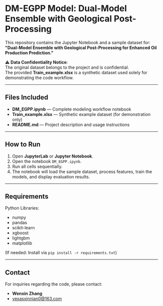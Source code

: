 # DM-EGPP Model: Dual-Model Ensemble with Geological Post-Processing

This repository contains the Jupyter Notebook and a sample dataset for:
**"Dual-Model Ensemble with Geological Post-Processing for Enhanced Oil Production Prediction."**

⚠️ **Data Confidentiality Notice**:  
The original dataset belongs to the project and is confidential.  
The provided **Train_example.xlsx** is a synthetic dataset used solely for demonstrating the code workflow.

---

## Files Included
- **DM_EGPP.ipynb** — Complete modeling workflow notebook
- **Train_example.xlsx** — Synthetic example dataset (for demonstration only)
- **README.md** — Project description and usage instructions

---

## How to Run
1. Open **JupyterLab** or **Jupyter Notebook**.
2. Open the notebook `DM_EGPP.ipynb`.
3. Run all cells sequentially.
4. The notebook will load the sample dataset, process features, train the models, and display evaluation results.

---

##  Requirements
Python Libraries:
- numpy
- pandas
- scikit-learn
- xgboost
- lightgbm
- matplotlib

(If needed: Install via `pip install -r requirements.txt`)

---

##  Contact
For inquiries regarding the code, please contact:
- **Wenxin Zhang**
- vexasxinnian0@163.com
